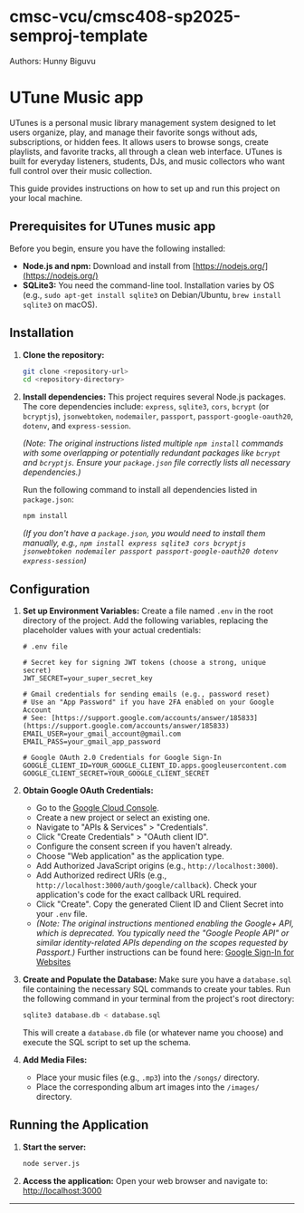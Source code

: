 # cmsc-vcu/cmsc408-sp2025-semproj-template

Authors: Hunny Biguvu
# UTune Music app

UTunes is a personal music library management system designed to let users organize, play, and manage their favorite songs without ads, subscriptions, or hidden fees. It allows users to browse songs, create playlists, and favorite tracks, all through a clean web interface. UTunes is built for everyday listeners, students, DJs, and music collectors who want full control over their music collection.

This guide provides instructions on how to set up and run this project on your local machine.

## Prerequisites for UTunes music app

Before you begin, ensure you have the following installed:

* **Node.js and npm:** Download and install from [https://nodejs.org/](https://nodejs.org/)
* **SQLite3:** You need the command-line tool. Installation varies by OS (e.g., `sudo apt-get install sqlite3` on Debian/Ubuntu, `brew install sqlite3` on macOS).

## Installation

1.  **Clone the repository:**
    ```bash
    git clone <repository-url>
    cd <repository-directory>
    ```

2.  **Install dependencies:**
    This project requires several Node.js packages. The core dependencies include: `express`, `sqlite3`, `cors`, `bcrypt` (or `bcryptjs`), `jsonwebtoken`, `nodemailer`, `passport`, `passport-google-oauth20`, `dotenv`, and `express-session`.

    *(Note: The original instructions listed multiple `npm install` commands with some overlapping or potentially redundant packages like `bcrypt` and `bcryptjs`. Ensure your `package.json` file correctly lists all necessary dependencies.)*

    Run the following command to install all dependencies listed in `package.json`:
    ```bash
    npm install
    ```
    *(If you don't have a `package.json`, you would need to install them manually, e.g., `npm install express sqlite3 cors bcryptjs jsonwebtoken nodemailer passport passport-google-oauth20 dotenv express-session`)*

## Configuration

1.  **Set up Environment Variables:**
    Create a file named `.env` in the root directory of the project. Add the following variables, replacing the placeholder values with your actual credentials:

    ```plaintext
    # .env file

    # Secret key for signing JWT tokens (choose a strong, unique secret)
    JWT_SECRET=your_super_secret_key

    # Gmail credentials for sending emails (e.g., password reset)
    # Use an "App Password" if you have 2FA enabled on your Google Account
    # See: [https://support.google.com/accounts/answer/185833](https://support.google.com/accounts/answer/185833)
    EMAIL_USER=your_gmail_account@gmail.com
    EMAIL_PASS=your_gmail_app_password

    # Google OAuth 2.0 Credentials for Google Sign-In
    GOOGLE_CLIENT_ID=YOUR_GOOGLE_CLIENT_ID.apps.googleusercontent.com
    GOOGLE_CLIENT_SECRET=YOUR_GOOGLE_CLIENT_SECRET
    ```

2.  **Obtain Google OAuth Credentials:**
    * Go to the [Google Cloud Console](https://console.cloud.google.com/).
    * Create a new project or select an existing one.
    * Navigate to "APIs & Services" > "Credentials".
    * Click "Create Credentials" > "OAuth client ID".
    * Configure the consent screen if you haven't already.
    * Choose "Web application" as the application type.
    * Add Authorized JavaScript origins (e.g., `http://localhost:3000`).
    * Add Authorized redirect URIs (e.g., `http://localhost:3000/auth/google/callback`). Check your application's code for the exact callback URL required.
    * Click "Create". Copy the generated Client ID and Client Secret into your `.env` file.
    * *(Note: The original instructions mentioned enabling the Google+ API, which is deprecated. You typically need the "Google People API" or similar identity-related APIs depending on the scopes requested by Passport.)* Further instructions can be found here: [Google Sign-In for Websites](https://developers.google.com/identity/sign-in/web/sign-in)

3.  **Create and Populate the Database:**
    Make sure you have a `database.sql` file containing the necessary SQL commands to create your tables. Run the following command in your terminal from the project's root directory:
    ```bash
    sqlite3 database.db < database.sql
    ```
    This will create a `database.db` file (or whatever name you choose) and execute the SQL script to set up the schema.

4.  **Add Media Files:**
    * Place your music files (e.g., `.mp3`) into the `/songs/` directory.
    * Place the corresponding album art images into the `/images/` directory.

## Running the Application

1.  **Start the server:**
    ```bash
    node server.js
    ```

2.  **Access the application:**
    Open your web browser and navigate to:
    [http://localhost:3000](http://localhost:3000)
    

---

